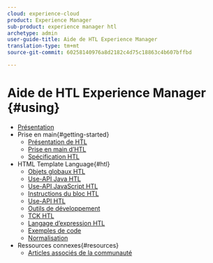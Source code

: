 ```yaml
---
cloud: experience-cloud
product: Experience Manager
sub-product: experience manager htl
archetype: admin
user-guide-title: Aide de HTL Experience Manager
translation-type: tm+mt
source-git-commit: 60258140976a8d2182c4d75c18863c4b607bffbd

---
```



# Aide de HTL Experience Manager {#using}

+ [Présentation](overview.md)
+ Prise en main{#getting-started}
   + [Présentation de HTL](update.md)
   + [Prise en main d’HTL](getting-started.md)
   + [Spécification HTL](htl-specification.md)
+ HTML Template Language{#htl}
   + [Objets globaux HTL](global-objects.md)
   + [Use-API Java HTL](use-api-java.md)
   + [Use-API JavaScript HTL](use-api-javascript.md)
   + [Instructions du bloc HTL](block-statements.md)
   + [Use-API HTL](use-api.md)
   + [Outils de développement](dev-tools.md)
   + [TCK HTL](htl-tck.md)
   + [Langage d’expression HTL](expression-language.md)
   + [Exemples de code](code-samples.md)
   + [Normalisation](standardization.md)
+ Ressources connexes{#resources}
   + [Articles associés de la communauté](related-community-articles.md)
